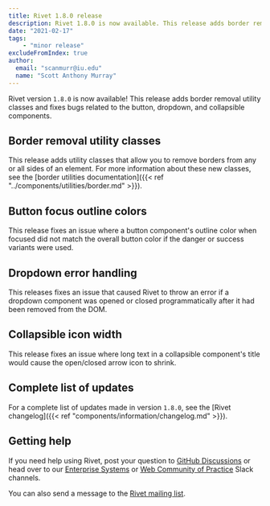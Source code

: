 ```yaml
---
title: Rivet 1.8.0 release
description: Rivet 1.8.0 is now available. This release adds border removal utility classes and fixes bugs related to the button, dropdown, and collapsible components.
date: "2021-02-17"
tags:
    - "minor release"
excludeFromIndex: true
author:
  email: "scanmurr@iu.edu"
  name: "Scott Anthony Murray"
---
```

Rivet version `1.8.0` is now available! This release adds border removal utility classes and fixes bugs related to the button, dropdown, and collapsible components.

## Border removal utility classes
This release adds utility classes that allow you to remove borders from any or all sides of an element. For more information about these new classes, see the [border utilities documentation]({{< ref "../components/utilities/border.md" >}}).

## Button focus outline colors
This release fixes an issue where a button component's outline color when focused did not match the overall button color if the danger or success variants were used.

## Dropdown error handling
This releases fixes an issue that caused Rivet to throw an error if a dropdown component was opened or closed programmatically after it had been removed from the DOM.

## Collapsible icon width
This release fixes an issue where long text in a collapsible component's title would cause the open/closed arrow icon to shrink.

## Complete list of updates
For a complete list of updates made in version `1.8.0`, see the [Rivet changelog]({{< ref "components/information/changelog.md" >}}).

## Getting help
If you need help using Rivet, post your question to [GitHub Discussions](https://github.com/indiana-university/rivet-source/discussions/categories/questions) or head over to our [Enterprise Systems](https://iu-uits-es.slack.com/messages/rivet-design-system) or [Web Community of Practice](https://iuwebcommunity.slack.com/messages/rivet) Slack channels.

You can also send a message to the [Rivet mailing list](mailto:rivet-l@list.iu.edu).